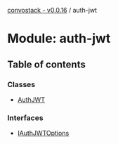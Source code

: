 [convostack - v0.0.16](../README.md) / auth-jwt

# Module: auth-jwt

## Table of contents

### Classes

- [AuthJWT](../classes/auth_jwt.AuthJWT.md)

### Interfaces

- [IAuthJWTOptions](../interfaces/auth_jwt.IAuthJWTOptions.md)
